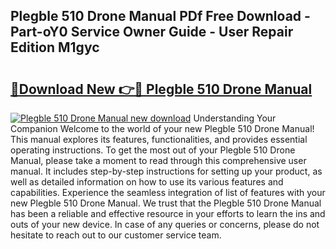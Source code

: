 ## Plegble 510 Drone Manual PDf Free Download - Part-oY0 Service Owner Guide - User Repair Edition M1gyc

# <h2><a href="http://bc32207.oget.top/?id=Plegble+510+Drone+Manual">🔗Download New 👉🔴 Plegble 510 Drone Manual</a></h2>

[![Plegble 510 Drone Manual new download](https://i.imgur.com/5g1atiW.png)](http://bc32207.oget.top/?id=Plegble+510+Drone+Manual)
Understanding Your Companion Welcome to the world of your new Plegble 510 Drone Manual! This manual explores its features, functionalities, and provides essential operating instructions. To get the most out of your Plegble 510 Drone Manual, please take a moment to read through this comprehensive user manual. It includes step-by-step instructions for setting up your product, as well as detailed information on how to use its various features and capabilities. Experience the seamless integration of list of features with your new Plegble 510 Drone Manual. We trust that the Plegble 510 Drone Manual has been a reliable and effective resource in your efforts to learn the ins and outs of your new device. In case of any queries or concerns, please do not hesitate to reach out to our customer service team.
